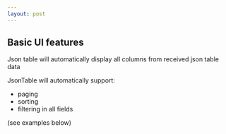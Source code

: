 ```yaml
---
layout: post
---
```

## Basic UI features
Json table will automatically display all columns from received json table data

JsonTable will automatically support:
- paging
- sorting
- filtering in all fields

(see examples below)

